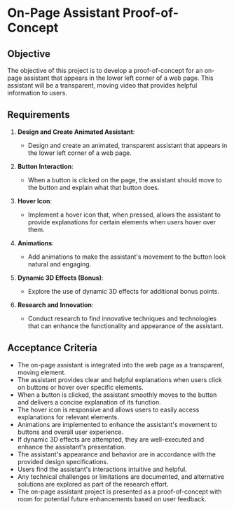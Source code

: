 # On-Page Assistant Proof-of-Concept

## Objective

The objective of this project is to develop a proof-of-concept for an on-page assistant that appears in the lower left corner of a web page. This assistant will be a transparent, moving video that provides helpful information to users.

## Requirements

1. **Design and Create Animated Assistant**:

   - Design and create an animated, transparent assistant that appears in the lower left corner of a web page.

2. **Button Interaction**:

   - When a button is clicked on the page, the assistant should move to the button and explain what that button does.

3. **Hover Icon**:

   - Implement a hover icon that, when pressed, allows the assistant to provide explanations for certain elements when users hover over them.

4. **Animations**:

   - Add animations to make the assistant's movement to the button look natural and engaging.

5. **Dynamic 3D Effects (Bonus)**:

   - Explore the use of dynamic 3D effects for additional bonus points.

6. **Research and Innovation**:
   - Conduct research to find innovative techniques and technologies that can enhance the functionality and appearance of the assistant.

## Acceptance Criteria

- The on-page assistant is integrated into the web page as a transparent, moving element.
- The assistant provides clear and helpful explanations when users click on buttons or hover over specific elements.
- When a button is clicked, the assistant smoothly moves to the button and delivers a concise explanation of its function.
- The hover icon is responsive and allows users to easily access explanations for relevant elements.
- Animations are implemented to enhance the assistant's movement to buttons and overall user experience.
- If dynamic 3D effects are attempted, they are well-executed and enhance the assistant's presentation.
- The assistant's appearance and behavior are in accordance with the provided design specifications.
- Users find the assistant's interactions intuitive and helpful.
- Any technical challenges or limitations are documented, and alternative solutions are explored as part of the research effort.
- The on-page assistant project is presented as a proof-of-concept with room for potential future enhancements based on user feedback.
